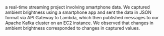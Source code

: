 a real-time streaming project involving smartphone data. We captured ambient brightness using a smartphone app and sent the data in JSON format via API Gateway to Lambda, which then published messages to our Apache Kafka cluster on an EC2 instance. We observed that changes in ambient brightness corresponded to changes in captured values.
